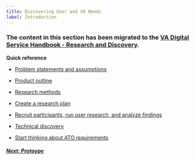 ```yaml
---
title: Discovering User and VA Needs
label: Introduction
---
```


### The content in this section has been migrated to the <a title="go to VA Digital Service Handbook" href="https://department-of-veterans-affairs.github.io/va-digital-service-handbook/delivery/research-and-discovery/index.html" target="_blank">VA Digital Service Handbook - Research and Discovery</a>.

**Quick reference**

* <a title="go to problem statement" href="https://department-of-veterans-affairs.github.io/va-digital-service-handbook/resources/more/problem-statement" target="_blank">Problem statements and assumptions</a>

* <a title="go to product outline" href="https://department-of-veterans-affairs.github.io/va-digital-service-handbook/resources/more/product-outline" target="_blank">Product outline</a>

* <a title="go to research methods" href="https://methods.18f.gov/discover/" target="_blank">Research methods</a>

* <a title="go to create research plan" href="https://department-of-veterans-affairs.github.io/va-digital-service-handbook/resources/user-research#create-a-research-plan" target="_blank">Create a research plan</a>

* <a title="go to plan a research sprint" href="https://department-of-veterans-affairs.github.io/va-digital-service-handbook/resources/user-research#plan-a-research-sprint" target="_blank">Recruit participants, run user research, and analyze findings</a>

* <a title="go to technical discovery" href="https://department-of-veterans-affairs.github.io/va-digital-service-handbook/resources/more/technical-discovery" target="_blank">Technical discovery</a>

* <a title="go to ATO" href="https://department-of-veterans-affairs.github.io/va-digital-service-handbook/resources/more/ato" target="_blank">Start thinking about ATO requirements</a>


<!-- Next Button -->
<a href='../define-and-design/define-and-design-introduction'><div class="next-button"><h5 class="next-text">Next: Protoype</h5></div></a>
